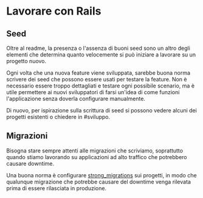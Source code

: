 # Lavorare con Rails

## Seed

Oltre al readme, la presenza o l'assenza di buoni seed sono un altro degli elementi che determina
quanto velocemente si può iniziare a lavorare su un progetto nuovo.

Ogni volta che una nuova feature viene sviluppata, sarebbe buona norma scrivere dei seed che possono
essere usati per testare la feature. Non è necessario essere troppo dettagliati e testare ogni
possibile scenario, ma è utile permettere ai nuovi sviluppatori di farsi un'idea di come funzioni
l'applicazione senza doverla configurare manualmente.

Di nuovo, per ispirazione sulla scrittura di seed si possono vedere alcuni dei progetti esistenti
o chiedere in #sviluppo. 

## Migrazioni

Bisogna stare sempre attenti alle migrazioni che scriviamo, soprattutto quando stiamo lavorando su
applicazioni ad alto traffico che potrebbero causare downtime.

Una buona norma è configurare [strong_migrations](https://github.com/ankane/strong_migrations) sui
progetti, in modo che qualunque migrazione che potrebbe causare del downtime venga rilevata prima di 
essere rilasciata in produzione. 
